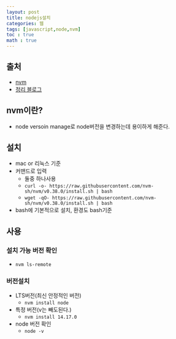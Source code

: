 ```yaml
---
layout: post
title: nodejs설치
categories: 웹
tags: [javascript,node,nvm]
toc : true
math : true
---
```


## 출처
- [nvm](https://github.com/nvm-sh/nvm#install--update-script)
- [정리 블로그](https://itstory.tk/entry/Ubuntu-1604-nodejs-%EC%99%80-npm-%EC%84%A4%EC%B9%98)


## nvm이란?
- node versoin manage로 node버전을 변경하는데 용이하게 해준다.

## 설치
- mac or 리눅스 기준
- 커맨드로 입력
  - 둘중 하나사용
  - `curl -o- https://raw.githubusercontent.com/nvm-sh/nvm/v0.38.0/install.sh | bash`
  - `wget -qO- https://raw.githubusercontent.com/nvm-sh/nvm/v0.38.0/install.sh | bash`
- bash에 기본적으로 설치, 환경도 bash기준

## 사용

### 설치 가능 버전 확인
- `nvm ls-remote`

### 버전설치
- LTS버전(최신 안정적인 버전)
  - `nvm install node`
- 특정 버전(v는 빼도된다.)
  - `nvm install 14.17.0`
- node 버전 확인
  - `node -v`